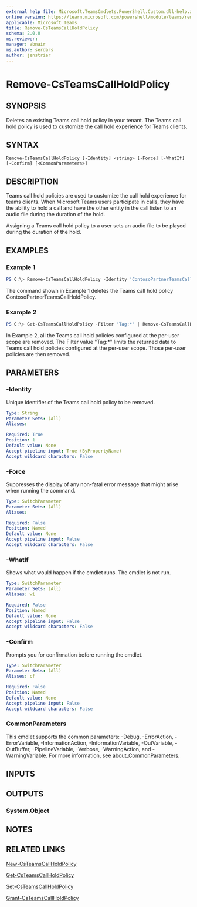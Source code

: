 ```yaml
---
external help file: Microsoft.TeamsCmdlets.PowerShell.Custom.dll-help.xml
online version: https://learn.microsoft.com/powershell/module/teams/remove-csteamscallholdpolicy
applicable: Microsoft Teams
title: Remove-CsTeamsCallHoldPolicy
schema: 2.0.0
ms.reviewer:
manager: abnair
ms.author: serdars
author: jenstrier
---
```


# Remove-CsTeamsCallHoldPolicy

## SYNOPSIS

Deletes an existing Teams call hold policy in your tenant. The Teams call hold policy is used to customize the call hold experience for Teams clients.

## SYNTAX

```
Remove-CsTeamsCallHoldPolicy [-Identity] <string> [-Force] [-WhatIf] [-Confirm] [<CommonParameters>]
```

## DESCRIPTION
Teams call hold policies are used to customize the call hold experience for teams clients.
When Microsoft Teams users participate in calls, they have the ability to hold a call and have the other entity in the call listen to an audio file during the duration of the hold.

Assigning a Teams call hold policy to a user sets an audio file to be played during the duration of the hold.

## EXAMPLES

### Example 1

```powershell
PS C:\> Remove-CsTeamsCallHoldPolicy -Identity 'ContosoPartnerTeamsCallHoldPolicy'
```

The command shown in Example 1 deletes the Teams call hold policy ContosoPartnerTeamsCallHoldPolicy.

### Example 2
```powershell
PS C:\> Get-CsTeamsCallHoldPolicy -Filter 'Tag:*' | Remove-CsTeamsCallHoldPolicy
```

In Example 2, all the Teams call hold policies configured at the per-user scope are removed.
The Filter value "Tag:*" limits the returned data to Teams call hold policies configured at the per-user scope. Those per-user policies are then removed.

## PARAMETERS

### -Identity
Unique identifier of the Teams call hold policy to be removed.

```yaml
Type: String
Parameter Sets: (All)
Aliases:

Required: True
Position: 1
Default value: None
Accept pipeline input: True (ByPropertyName)
Accept wildcard characters: False
```

### -Force
Suppresses the display of any non-fatal error message that might arise when running the command.

```yaml
Type: SwitchParameter
Parameter Sets: (All)
Aliases:

Required: False
Position: Named
Default value: None
Accept pipeline input: False
Accept wildcard characters: False
```

### -WhatIf
Shows what would happen if the cmdlet runs.
The cmdlet is not run.

```yaml
Type: SwitchParameter
Parameter Sets: (All)
Aliases: wi

Required: False
Position: Named
Default value: None
Accept pipeline input: False
Accept wildcard characters: False
```

### -Confirm
Prompts you for confirmation before running the cmdlet.

```yaml
Type: SwitchParameter
Parameter Sets: (All)
Aliases: cf

Required: False
Position: Named
Default value: None
Accept pipeline input: False
Accept wildcard characters: False
```

### CommonParameters
This cmdlet supports the common parameters: -Debug, -ErrorAction, -ErrorVariable, -InformationAction, -InformationVariable, -OutVariable, -OutBuffer, -PipelineVariable, -Verbose, -WarningAction, and -WarningVariable. For more information, see [about_CommonParameters](https://go.microsoft.com/fwlink/?LinkID=113216).

## INPUTS

## OUTPUTS

### System.Object

## NOTES

## RELATED LINKS

[New-CsTeamsCallHoldPolicy](https://learn.microsoft.com/powershell/module/teams/new-csteamscallholdpolicy)

[Get-CsTeamsCallHoldPolicy](https://learn.microsoft.com/powershell/module/teams/get-csteamscallholdpolicy)

[Set-CsTeamsCallHoldPolicy](https://learn.microsoft.com/powershell/module/teams/set-csteamscallholdpolicy)

[Grant-CsTeamsCallHoldPolicy](https://learn.microsoft.com/powershell/module/teams/grant-csteamscallholdpolicy)

